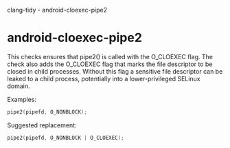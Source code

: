 clang-tidy - android-cloexec-pipe2

</div>

# android-cloexec-pipe2

This checks ensures that pipe2() is called with the O_CLOEXEC flag. The
check also adds the O_CLOEXEC flag that marks the file descriptor to be
closed in child processes. Without this flag a sensitive file descriptor
can be leaked to a child process, potentially into a lower-privileged
SELinux domain.

Examples:

``` c++
pipe2(pipefd, O_NONBLOCK);
```

Suggested replacement:

``` c++
pipe2(pipefd, O_NONBLOCK | O_CLOEXEC);
```
